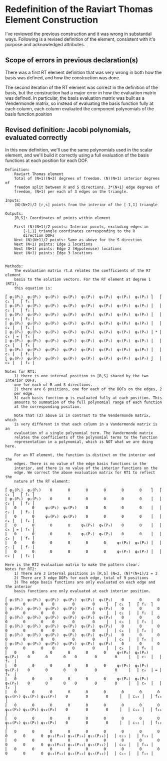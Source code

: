 # Redefinition of the Raviart Thomas Element Construction

I've reviewed the previous construction and it was wrong in substantial ways.
Following is a revised definition of the element, consistent with it's 
purpose and acknowledged attributes.

## Scope of errors in previous declaration(s)

There was a first RT element definition that was very wrong in both how the 
basis was defined, and how the construction was done.

The second iteration of the RT element was correct in the definition of the 
basis, but the construction had a major error in how the evaluation matrix 
was defined. In particular, the basis evaluation matrix was built as a 
Vendermonde matrix, so instead of evaluating the basis function fully at 
each column, each column evaluated the component polynomials of the basis 
function.position

## Revised definition: Jacobi polynomials, evaluated correctly

In this new definition, we'll use the same polynomials used in the scalar 
element, and we'll build it correctly using a full evaluation of the basis 
functions at each position for each DOF.

```
Definition:
	Raviart Thomas element
	Total of (N+1)(N+3) degrees of freedom. (N)(N+1) interior degrees of
	freedom split between R and S directions. 3*(N+1) edge degrees of
	freedom, (N+1) per each of 3 edges on the triangle.

Inputs:
	(N)(N+2)/2 [r,s] points from the interior of the [-1,1] triangle

Outputs:
	[R,S]: Coordinates of points within element

	First (N)(N+1)/2 points: Interior points, excluding edges in
		[-1,1] triangle coordinates corresponding to the R
		direction DOFs
	Next (N)(N+1)/2 points: Same as above for the S direction
	Next (N+1) points: Edge 1 locations
	Next (N+1) points: Edge 2 (Hypotenuse) locations
	Next (N+1) points: Edge 3 locations


Methods:
	The evaluation matrix rt.A relates the coefficients of the RT element
	basis to the solution vectors. For the RT element at degree 1 (RT1),
	this equation is:

⎡ φ₁(P₁)  φ₂(P₁)  φ₃(P₁)  φ₄(P₁)  φ₅(P₁)  φ₆(P₁)  φ₇(P₁)  φ₈(P₁) ⎤   ⎡ c₁ ⎤   ⎡ f₁ ⎤
⎢ φ₁(P₁)  φ₂(P₁)  φ₃(P₁)  φ₄(P₁)  φ₅(P₁)  φ₆(P₁)  φ₇(P₁)  φ₈(P₁) ⎥   ⎢ c₂ ⎥   ⎢ f₂ ⎥
⎢ φ₁(P₂)  φ₂(P₂)  φ₃(P₂)  φ₄(P₂)  φ₅(P₂)  φ₆(P₂)  φ₇(P₂)  φ₈(P₂) ⎥   ⎢ c₃ ⎥   ⎢ f₃ ⎥
⎢ φ₁(P₃)  φ₂(P₃)  φ₃(P₃)  φ₄(P₃)  φ₅(P₃)  φ₆(P₃)  φ₇(P₃)  φ₈(P₃) ⎥   ⎢ c₄ ⎥   ⎢ f₄ ⎥
⎢ φ₁(P₄)  φ₂(P₄)  φ₃(P₄)  φ₄(P₄)  φ₅(P₄)  φ₆(P₄)  φ₇(P₄)  φ₈(P₄) ⎥ * ⎢ c₅ ⎥ = ⎢ f₅ ⎥
⎢ φ₁(P₅)  φ₂(P₅)  φ₃(P₅)  φ₄(P₅)  φ₅(P₅)  φ₆(P₅)  φ₇(P₅)  φ₈(P₅) ⎥   ⎢ c₆ ⎥   ⎢ f₆ ⎥
⎢ φ₁(P₆)  φ₂(P₆)  φ₃(P₆)  φ₄(P₆)  φ₅(P₆)  φ₆(P₆)  φ₇(P₆)  φ₈(P₆) ⎥   ⎢ c₇ ⎥   ⎢ f₇ ⎥
⎣ φ₁(P₇)  φ₂(P₇)  φ₃(P₇)  φ₄(P₇)  φ₅(P₇)  φ₆(P₇)  φ₇(P₇)  φ₈(P₇) ⎦   ⎢ c₈ ⎥   ⎢ f₈ ⎥

Notes for RT1:
	1) there is one internal position in [R,S] shared by the two interior DOFs,
	one for each of R and S directions.
	2) there are 6 positions, one for each of the DOFs on the edges, 2
	per edge.
	3) each basis function φ is evaluated fully at each position. This
	amounts to summation of the full polynomial range of each function
	at the corresponding position.

	Note that (3) above is in contrast to the Vendermonde matrix, which
	is very different in that each column in a Vandermonde matrix is an
	evaluation of a single polynomial term. The Vandermonde matrix
	relates the coefficients of the polynomial terms to the function
	representation in a polynomial, which is NOT what we are doing here.

	For an RT element, the function is distinct on the interior and the
	edges. There is no value of the edge basis functions in the
	interior, and there is no value of the interior functions on the
	edge. We correct the above evaluation matrix for RT1 to reflect the
	nature of the RT element:

⎡ φ₁(P₁)  φ₂(P₁)    0       0       0       0       0       0    ⎤   ⎡ c₁ ⎤   ⎡ f₁ ⎤
⎢ φ₁(P₁)  φ₂(P₁)    0       0       0       0       0       0    ⎥   ⎢ c₂ ⎥   ⎢ f₂ ⎥
⎢   0       0     φ₃(P₂)  φ₄(P₂)    0       0       0       0    ⎥   ⎢ c₃ ⎥   ⎢ f₃ ⎥
⎢   0       0     φ₃(P₃)  φ₄(P₃)    0       0       0       0    ⎥   ⎢ c₄ ⎥   ⎢ f₄ ⎥
⎢   0       0       0       0     φ₅(P₄)  φ₆(P₄)    0       0    ⎥   ⎢ c₅ ⎥ = ⎢ f₅ ⎥
⎢   0       0       0       0     φ₅(P₅)  φ₆(P₅)    0       0    ⎥   ⎢ c₆ ⎥   ⎢ f₆ ⎥
⎢   0       0       0       0       0       0     φ₇(P₆)  φ₈(P₆) ⎥   ⎢ c₇ ⎥   ⎢ f₇ ⎥
⎢   0       0       0       0       0       0     φ₇(P₇)  φ₈(P₇) ⎥   ⎢ c₈ ⎥   ⎢ f₈ ⎥

Here is the RT2 evaluation matrix to make the pattern clear.
Notes for RT2:
	1) There are 3 internal positions in [R,S] (N=2, (N)*(N+1)/2 = 3
	2) There are 3 edge DOFs for each edge, total of 9 positions
	3) The edge basis functions are only evaluated on each edge and the interior
	basis functions are only evaluated at each interior position.

⎡ φ₁(P₁)  φ₂(P₁)  φ₃(P₁)  φ₄(P₁)  φ₅(P₁)  φ₆(P₁)    0       0       0       0       0       0    0        0        0     ⎤   ⎡ c₁  ⎤   ⎡ f₁  ⎤
⎢ φ₁(P₂)  φ₂(P₂)  φ₃(P₂)  φ₄(P₂)  φ₅(P₂)  φ₆(P₂)    0       0       0       0       0       0    0        0        0     ⎥   ⎢ c₂  ⎥   ⎢ f₂  ⎥
⎢ φ₁(P₃)  φ₂(P₃)  φ₃(P₃)  φ₄(P₃)  φ₅(P₃)  φ₆(P₃)    0       0       0       0       0       0    0        0        0     ⎥   ⎢ c₃  ⎥   ⎢ f₃  ⎥
⎢ φ₁(P₁)  φ₂(P₁)  φ₃(P₁)  φ₄(P₁)  φ₅(P₁)  φ₆(P₁)    0       0       0       0       0       0    0        0        0     ⎥   ⎢ c₄  ⎥   ⎢ f₄  ⎥
⎢ φ₁(P₂)  φ₂(P₂)  φ₃(P₂)  φ₄(P₂)  φ₅(P₂)  φ₆(P₂)    0       0       0       0       0       0    0        0        0     ⎥   ⎢ c₅  ⎥   ⎢ f₅  ⎥
⎢ φ₁(P₃)  φ₂(P₃)  φ₃(P₃)  φ₄(P₃)  φ₅(P₃)  φ₆(P₃)    0       0       0       0       0       0    0        0        0     ⎥   ⎢ c₆  ⎥   ⎢ f₆  ⎥
⎢   0       0       0       0       0       0     φ₇(P₄)  φ₈(P₄)  φ₉(P₄)    0       0       0    0        0        0     ⎥   ⎢ c₇  ⎥   ⎢ f₇  ⎥
⎢   0       0       0       0       0       0     φ₇(P₅)  φ₈(P₅)  φ₉(P₅)    0       0       0    0        0        0     ⎥   ⎢ c₈  ⎥ = ⎢ f₈  ⎥
⎢   0       0       0       0       0       0     φ₇(P₆)  φ₈(P₆)  φ₉(P₆)    0       0       0    0        0        0     ⎥   ⎢ c₉  ⎥   ⎢ f₉  ⎥
⎢   0       0       0       0       0       0       0       0       0 φ₁₀(P₇) φ₁₁(P₇) φ₁₂(P₇)    0        0        0     ⎥   ⎢ c₁₀ ⎥   ⎢ f₁₀ ⎥
⎢   0       0       0       0       0       0       0       0       0 φ₁₀(P₈) φ₁₁(P₈) φ₁₂(P₈)    0        0        0     ⎥   ⎢ c₁₁ ⎥   ⎢ f₁₁ ⎥
⎢   0       0       0       0       0       0       0       0       0 φ₁₀(P₉) φ₁₁(P₉) φ₁₂(P₉)    0        0        0     ⎥   ⎢ c₁₂ ⎥   ⎢ f₁₂ ⎥
⎢   0       0       0       0       0       0       0       0       0       0       0       0  φ₁₃(P₁₀) φ₁₄(P₁₀) φ₁₅(P₁₀)⎥   ⎢ c₁₃ ⎥   ⎢ f₁₃ ⎥
⎢   0       0       0       0       0       0       0       0       0       0       0       0  φ₁₃(P₁₁) φ₁₄(P₁₁) φ₁₅(P₁₁)⎥   ⎢ c₁₄ ⎥   ⎢ f₁₄ ⎥
⎢   0       0       0       0       0       0       0       0       0       0       0       0  φ₁₃(P₁₂) φ₁₄(P₁₂) φ₁₅(P₁₂)⎥   ⎢ c₁₅ ⎥   ⎢ f₁₅ ⎥
```